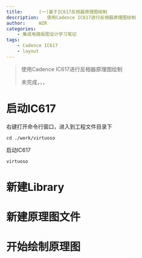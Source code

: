 ```yaml
---
title:      (一)基于IC617反相器原理图绘制
description:   使用Cadence IC617进行反相器原理图绘制
author:     WZR
categories:
    - 集成电路版图设计学习笔记
tags:
    - Cadence IC617
    - layout
---
```


>使用Cadence IC617进行反相器原理图绘制
>
>未完成，，，

<!-- more -->



# 启动IC617

右键打开命令行窗口，进入到工程文件目录下

	cd ./work/virtuoso

启动IC617

	virtuoso

# 新建Library



# 新建原理图文件



# 开始绘制原理图









